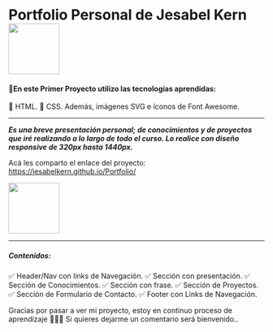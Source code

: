 # Portfolio Personal de Jesabel Kern <img src= "https://user-images.githubusercontent.com/116230861/206566365-b599468a-6b8c-4b9b-a278-572d450eb8a1.png" width=100px />


#### 🌟En este Primer Proyecto utilizo las tecnologías aprendidas:
💜 HTML. 
💜 CSS. 
 Además, imágenes SVG e íconos de Font Awesome.
___

***Es una breve presentación personal; de conocimientos y de proyectos que iré realizando a lo largo de todo el curso.
Lo realice con diseño responsive de 320px hasta 1440px.***

Acá les comparto el enlace del proyecto: <https://jesabelkern.github.io/Portfolio/>  

<img src = "https://user-images.githubusercontent.com/116230861/206571783-9c76a522-497f-4337-9c71-4ba215baff78.png" width=100px />

___

##### Contenidos:
✅ Header/Nav con links de Navegación.
✅ Sección con presentación.
✅ Sección de Conocimientos.
✅ Sección con frase.
✅ Sección de Proyectos.
✅ Sección de Formulario de Contacto.
✅ Footer con Links de Navegación.

Gracias por pasar a ver mi proyecto, estoy en continuo proceso de aprendizaje 💪🏻💖
Si quieres dejarme un comentario será bienvenido.. 

